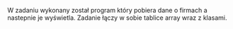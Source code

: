 W zadaniu wykonany został program który pobiera dane o firmach a nastepnie je wyświetla.
Zadanie łączy w sobie tablice array wraz z klasami.
